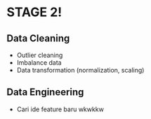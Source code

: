 # STAGE 2!

## Data Cleaning

* Outlier cleaning
* Imbalance data
* Data transformation (normalization, scaling)

## Data Engineering

* Cari ide feature baru wkwkkw
